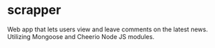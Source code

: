 # scrapper
Web app that lets users view and leave comments on the latest news. Utilizing Mongoose and Cheerio Node JS modules.
